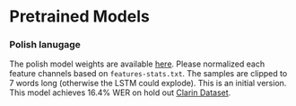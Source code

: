# Pretrained Models

### Polish lanugage
The polish model weights are available [here](https://storage.googleapis.com/deepspeech-keras-weights/weights.hdf5).
Please normalized each feature channels based on `features-stats.txt`.
The samples are clipped to 7 words long (otherwise the LSTM could explode).
This is an initial version. This model achieves 16.4% WER on hold out [Clarin Dataset](https://github.com/danijel3/ClarinStudioKaldi). 
